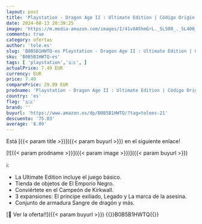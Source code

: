 ```yaml
---
layout: post
title: 'Playstation - Dragon Age II : Ultimate Edition | Código Origin para PC'
date: 2024-08-13 20:39:25
image: 'https://m.media-amazon.com/images/I/41v8A5hmGrL._SL500_._SL400_.jpg'
comments: true
category: ofertas
author: 'tole.es'
slug: 'B0B5B1HWTQ-es Playstation - Dragon Age II : Ultimate Edition | Código...'
sku: 'B0B5B1HWTQ-es'
tags: [ 'playstation','🇪🇸', ]
actualPrice: 7.49 EUR
currency: EUR
price: 7.49
comparePrice: 29.99 EUR
prodname: 'Playstation - Dragon Age II : Ultimate Edition | Código Origin para PC'
country: 'es'
flag: '🇪🇸'
brand: ''
buyurl: 'https://www.amazon.es/dp/B0B5B1HWTQ/?tag=tolees-21'
descuento: '75.03'
average: '8.09'
---
```


Está [{{< param title >}}]({{< param buyurl >}}) en el siguiente enlace!

[![{{< param prodname >}}]({{< param image >}})]({{< param buyurl >}})

ℹ️:

- La Ultimate Edition incluye el juego básico.
- Tienda de objetos de El Emporio Negro.
- Conviértete en el Campeón de Kirkwall.
- 3 expansiones: El príncipe exiliado, Legado y La marca de la asesina.
- Conjunto de armadura Sangre de dragón y más.

[🛒 Ver la oferta!!]({{< param buyurl >}})
{{<world>}}B0B5B1HWTQ{{</world>}}
